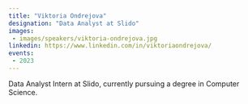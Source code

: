 ```yaml
---
title: "Viktoria Ondrejova"
designation: "Data Analyst at Slido"
images:
 - images/speakers/viktoria-ondrejova.jpg
linkedin: https://www.linkedin.com/in/viktoriaondrejova/
events:
 - 2023
---
```


Data Analyst Intern at Slido, currently pursuing a degree in Computer Science.